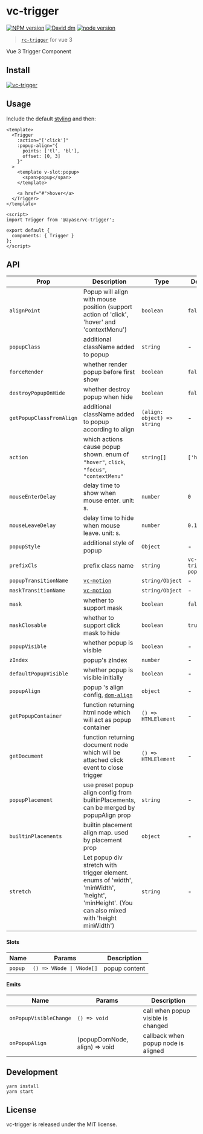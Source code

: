 # vc-trigger

[![NPM version][npm-image]][npm-url]
[![David dm][david-dm-image]][david-dm-url]
[![node version][node-image]][node-url]

[npm-image]: http://img.shields.io/npm/v/@ayase/vc-trigger.svg?style=flat-square
[npm-url]: https://www.npmjs.com/package/@ayase/vc-trigger
[david-dm-image]: https://img.shields.io/david/PeckZeg/ayase.svg?path=packages/vc-trigger
[david-dm-url]: https://david-dm.org/PeckZeg/ayase?path=packages/vc-trigger
[node-image]: https://img.shields.io/badge/node.js-%3E=_0.10-green.svg?style=flat-square
[node-url]: http://nodejs.org/download/

> [`rc-trigger`](https://github.com/react-component/trigger) for vue 3

Vue 3 Trigger Component

## Install

[![vc-trigger](https://nodei.co/npm/@ayase/vc-trigger.png)](https://www.npmjs.com/package/@ayase/vc-motion)

## Usage

Include the default [styling](https://github.com/PeckZeg/ayase/blob/master/packages/vc-trigger/assets/index.less) and then:

```vue
<template>
  <Trigger
    :action="['click']"
    :popup-align="{
      points: ['tl', 'bl'],
      offset: [0, 3]
    }"
  >
    <template v-slot:popup>
      <span>popup</span>
    </template>

    <a href="#">hover</a>
  </Trigger>
</template>

<script>
import Trigger from '@ayase/vc-trigger';

export default {
  components: { Trigger }
};
</script>
```

## API

| Prop                     | Description                                                                                                                                  | Type                        | Default            |
| ------------------------ | -------------------------------------------------------------------------------------------------------------------------------------------- | --------------------------- | ------------------ |
| `alignPoint`             | Popup will align with mouse position (support action of 'click', 'hover' and 'contextMenu')                                                  | `boolean`                   | `false`            |
| `popupClass`             | additional className added to popup                                                                                                          | `string`                    | -                  |
| `forceRender`            | whether render popup before first show                                                                                                       | `boolean`                   | `false`            |
| `destroyPopupOnHide`     | whether destroy popup when hide                                                                                                              | `boolean`                   | `false`            |
| `getPopupClassFromAlign` | additional className added to popup according to align                                                                                       | `(align: object) => string` | -                  |
| `action`                 | which actions cause popup shown. enum of `"hover"`, `click`, `"focus"`, `"contextMenu"`                                                      | `string[]`                  | `['hover']`        |
| `mouseEnterDelay`        | delay time to show when mouse enter. unit: s.                                                                                                | `number`                    | `0`                |
| `mouseLeaveDelay`        | delay time to hide when mouse leave. unit: s.                                                                                                | `number`                    | `0.1`              |
| `popupStyle`             | additional style of popup                                                                                                                    | `Object`                    | -                  |
| `prefixCls`              | prefix class name                                                                                                                            | `string`                    | `vc-trigger-popup` |
| `popupTransitionName`    | [`vc-motion`][vc-motion]                                                                                                                     | `string/Object`             | -                  |
| `maskTransitionName`     | [`vc-motion`][vc-motion]                                                                                                                     | `string/Object`             | -                  |
| `mask`                   | whether to support mask                                                                                                                      | `boolean`                   | `false`            |
| `maskClosable`           | whether to support click mask to hide                                                                                                        | `boolean`                   | `true`             |
| `popupVisible`           | whether popup is visible                                                                                                                     | `boolean`                   | -                  |
| `zIndex`                 | popup's zIndex                                                                                                                               | `number`                    | -                  |
| `defaultPopupVisible`    | whether popup is visible initially                                                                                                           | `boolean`                   | -                  |
| `popupAlign`             | popup 's align config, [`dom-align`][dom-align]                                                                                              | `object`                    | -                  |
| `getPopupContainer`      | function returning html node which will act as popup container                                                                               | `() => HTMLElement`         | -                  |
| `getDocument`            | function returning document node which will be attached click event to close trigger                                                         | `() => HTMLElement`         | -                  |
| `popupPlacement`         | use preset popup align config from builtinPlacements, can be merged by popupAlign prop                                                       | `string`                    | -                  |
| `builtinPlacements`      | builtin placement align map. used by placement prop                                                                                          | `object`                    | -                  |
| `stretch`                | Let popup div stretch with trigger element. enums of 'width', 'minWidth', 'height', 'minHeight'. (You can also mixed with 'height minWidth') | `string`                    | -                  |

#### Slots

| Name    | Params                   | Description   |
| ------- | ------------------------ | ------------- |
| `popup` | `() => VNode \| VNode[]` | popup content |

#### Emits

| Name                   | Params                        | Description                         |
| ---------------------- | ----------------------------- | ----------------------------------- |
| `onPopupVisibleChange` | `() => void`                  | call when popup visible is changed  |
| `onPopupAlign`         | (popupDomNode, align) => void | callback when popup node is aligned |

## Development

```
yarn install
yarn start
```

## License

vc-trigger is released under the MIT license.

[vc-motion]: https://github.com/PeckZeg/ayase/blob/master/packages/vc-motion/README.md
[dom-align]: https://github.com/yiminghe/dom-align
